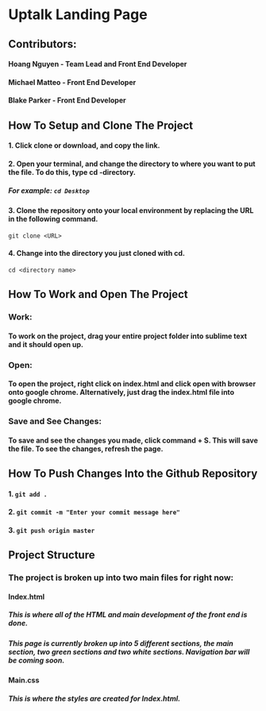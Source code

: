 # Uptalk Landing Page
## Contributors:
#### Hoang Nguyen - Team Lead and Front End Developer
#### Michael Matteo - Front End Developer
#### Blake Parker - Front End Developer



## How To Setup and Clone The Project

#### 1. Click clone or download, and copy the link. 
#### 2. Open your terminal, and change the directory to where you want to put the file. To do this, type cd -directory.
##### For example: `cd Desktop`
#### 3. Clone the repository onto your local environment by replacing the URL in the following command. 
`git clone <URL>`
#### 4. Change into the directory you just cloned with cd. 
`cd <directory name>`



## How To Work and Open The Project
### Work:
#### To work on the project, drag your entire project folder into sublime text and it should open up.
### Open:
#### To open the project, right click on index.html and click open with browser onto google chrome. Alternatively, just drag the index.html file into google chrome. 
### Save and See Changes:
#### To save and see the changes you made, click command + S. This will save the file. To see the changes, refresh the page.



## How To Push Changes Into the Github Repository
#### 1. `git add .`
#### 2. `git commit -m "Enter your commit message here"`
#### 3. `git push origin master`



## Project Structure
### The project is broken up into two main files for right now:
#### Index.html
##### This is where all of the HTML and main development of the front end is done.
##### This page is currently broken up into 5 different sections, the main section, two green sections and two white sections. Navigation bar will be coming soon. 
#### Main.css
##### This is where the styles are created for Index.html.
